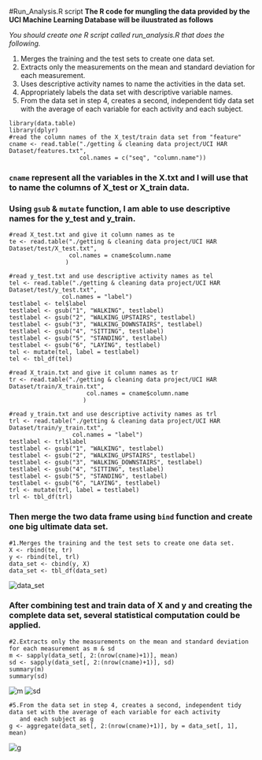 #Run_Analysis.R script
**The R code for mungling the data provided by the UCI Machine Learning Database will be iluustrated as follows**

*You should create one R script called run_analysis.R that does the following.*

1. Merges the training and the test sets to create one data set.
2. Extracts only the measurements on the mean and standard deviation for each measurement.
3. Uses descriptive activity names to name the activities in the data set.
4. Appropriately labels the data set with descriptive variable names.
5. From the data set in step 4, creates a second, independent tidy data set with the average of each variable for each activity and each subject.

```
library(data.table)
library(dplyr)
#read the column names of the X_test/train data set from "feature"
cname <- read.table("./getting & cleaning data project/UCI HAR Dataset/features.txt",
                    col.names = c("seq", "column.name"))
```
### `cname` represent all the variables in the X.txt and I will use that to name the columns of X_test or X_train data.
### Using `gsub` & `mutate` function, I am able to use descriptive names for the y_test and y_train.
```
#read X_test.txt and give it column names as te
te <- read.table("./getting & cleaning data project/UCI HAR Dataset/test/X_test.txt",
                 col.names = cname$column.name
                )

#read y_test.txt and use descriptive activity names as tel
tel <- read.table("./getting & cleaning data project/UCI HAR Dataset/test/y_test.txt",
               col.names = "label")
testlabel <- tel$label
testlabel <- gsub("1", "WALKING", testlabel)
testlabel <- gsub("2", "WALKING_UPSTAIRS", testlabel)
testlabel <- gsub("3", "WALKING_DOWNSTAIRS", testlabel)
testlabel <- gsub("4", "SITTING", testlabel)
testlabel <- gsub("5", "STANDING", testlabel)
testlabel <- gsub("6", "LAYING", testlabel)
tel <- mutate(tel, label = testlabel)
tel <- tbl_df(tel)

#read X_train.txt and give it column names as tr
tr <- read.table("./getting & cleaning data project/UCI HAR Dataset/train/X_train.txt",
                      col.names = cname$column.name
                     )

#read y_train.txt and use descriptive activity names as trl
trl <- read.table("./getting & cleaning data project/UCI HAR Dataset/train/y_train.txt",
                  col.names = "label")
testlabel <- trl$label
testlabel <- gsub("1", "WALKING", testlabel)
testlabel <- gsub("2", "WALKING_UPSTAIRS", testlabel)
testlabel <- gsub("3", "WALKING_DOWNSTAIRS", testlabel)
testlabel <- gsub("4", "SITTING", testlabel)
testlabel <- gsub("5", "STANDING", testlabel)
testlabel <- gsub("6", "LAYING", testlabel)
trl <- mutate(trl, label = testlabel)
trl <- tbl_df(trl)
```
### Then merge the two data frame using `bind` function and create one big ultimate data set.
```
#1.Merges the training and the test sets to create one data set.
X <- rbind(te, tr)
y <- rbind(tel, trl)
data_set <- cbind(y, X)
data_set <- tbl_df(data_set)
```
![data_set](https://github.com/Edward-Aidi/pic-for-week4-project/raw/master/data_set.png)
### After combining test and train data of X and y and creating the complete data set, several statistical computation could be applied.
```
#2.Extracts only the measurements on the mean and standard deviation for each measurement as m & sd
m <- sapply(data_set[, 2:(nrow(cname)+1)], mean)
sd <- sapply(data_set[, 2:(nrow(cname)+1)], sd)
summary(m)
summary(sd)
```
![m](https://github.com/Edward-Aidi/pic-for-week4-project/raw/master/m.png)
![sd](https://github.com/Edward-Aidi/pic-for-week4-project/raw/master/sd.png)
```
#5.From the data set in step 4, creates a second, independent tidy data set with the average of each variable for each activity 
   and each subject as g
g <- aggregate(data_set[, 2:(nrow(cname)+1)], by = data_set[, 1], mean)
```
![g](https://github.com/Edward-Aidi/pic-for-week4-project/raw/master/g.png)
